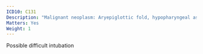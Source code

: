 ```yaml
---
ICD10: C131
Description: "Malignant neoplasm: Aryepiglottic fold, hypopharyngeal aspect"
Matters: Yes
Weight: 1
---
```

Possible difficult intubation
